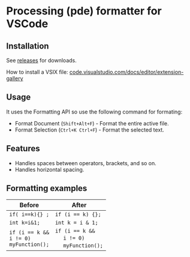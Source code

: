 # Processing (pde) formatter for VSCode

## Installation

See [releases](https://github.com/millennIumAMbiguity/processing-formatter/releases) for downloads.

How to install a VSIX file: [code.visualstudio.com/docs/editor/extension-gallery](https://code.visualstudio.com/docs/editor/extension-gallery#:~:text=Install%20from%20a%20VSIX%23&text=Using%20the%20Install%20from%20VSIX,vsix%20file.)

## Usage

It uses the Formatting API so use the following command for formating:
* Format Document (`Shift+Alt+F`) - Format the entire active file.
* Format Selection (`Ctrl+K Ctrl+F`) - Format the selected text.

## Features
* Handles spaces between operators, brackets, and so on.
* Handles horizontal spacing.

## Formatting examples

Before | After
------------ | -------------
`if( i==k){} ;` | `if (i == k) {};`
`int k=i&1;` | `int k = i & 1;`
`if (i == k &&`<br>`i != 0)`<br>`myFunction();` | `if (i == k &&`<br>&nbsp;&nbsp;&nbsp;&nbsp;&nbsp;`i != 0)`<br>&nbsp;&nbsp;&nbsp;&nbsp;&nbsp;`myFunction();`
